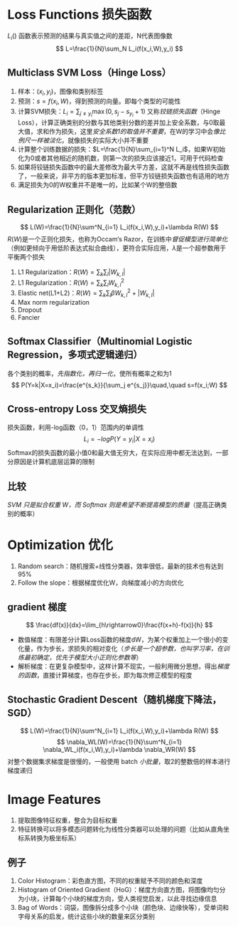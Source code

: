 # Loss Functions 损失函数
$L_i()$ 函数表示预测的结果与真实值之间的差距，N代表图像数
$$
L=\frac{1}{N}\sum_N L_i(f(x_i,W),y_i)
$$
## Multiclass SVM Loss（Hinge Loss）
1. 样本：$(x_i,y_i)$，图像和类别标签
2. 预测：$s=f(x_i,W)$，得到预测的向量。即每个类型的可能性
3. 计算SVM损失：$L_i=\sum_{j\neq y_i}\max(0,s_j-s_{y_i}+1)$ 又称*铰链损失函数*（Hinge Loss），计算正确类别的分数与其他类别分数的差并加上安全系数，与0取最大值，求和作为损失，这里*安全系数1的取值并不重要*，在W的学习中会*像比例尺一样被淡化*，就像损失的实际大小并不重要
4. 计算整个训练数据的损失：$L=\frac{1}{N}\sum_{i=1}^N L_i$，如果W初始化为0或者其他相近的随机数，则第一次的损失应该接近1，可用于代码检查
5. 如果将铰链损失函数中的最大差修改为最大平方差，这就不再是线性损失函数了，一般来说，非平方的版本更加标准，但平方铰链损失函数也有适用的地方
6. 满足损失为0的W权重并不是唯一的，比如某个W的整倍数
## Regularization 正则化（范数）
$$
L(W)=\frac{1}{N}\sum^N_{i=1} L_i(f(x_i,W),y_i)+\lambda R(W)
$$
$R(W)$是一个正则化损失，也称为Occam‘s Razor，在训练中*督促模型进行简单化*（例如更倾向于用低阶表达式拟合曲线），更符合实际应用，$\lambda$是一个超参数用于平衡两个损失
1. L1 Regularization：$R(W)=\sum_k \sum_l |W_{k,l}|$
2. L1 Regularization：$R(W)=\sum_k \sum_l W_{k,l}^2$
3. Elastic net(L1+L2)：$R(W)=\sum_k \sum_l \beta W_{k,l}^2+|W_{k,l}|$
4. Max norm regularization
5. Dropout
6. Fancier
## Softmax Classifier（Multinomial Logistic Regression，多项式逻辑递归）
各个类别的概率，*先指数化，再归一化*，使所有概率之和为1
$$
P(Y=k|X=x_i)=\frac{e^{s_k}}{\sum_j e^{s_j}}\quad,\quad s=f(x_i;W)
$$
## Cross-entropy Loss 交叉熵损失
损失函数，利用-log函数（0，1）范围内的单调性
$$
L_i=-logP(Y=y_i|X=x_i)
$$
Softmax的损失函数的最小值0和最大值无穷大，在实际应用中都无法达到，一部分原因是计算机底层运算的限制
## 比较
*SVM 只是拟合权重 W，而 Softmax 则是希望不断提高模型的质量*（提高正确类别的概率）
# Optimization 优化
1. Random search：随机搜索+线性分类器，效率很低，最新的技术也有达到95%
2. Follow the slope：根据梯度优化W，向梯度减小的方向优化
## gradient 梯度
$$
\frac{df(x)}{dx}=\lim_{h\rightarrow0}\frac{f(x+h)-f(x)}{h}
$$
- 数值梯度：有限差分计算Loss函数的梯度dW，为某个权重加上一个很小的变化量，作为步长，求损失的相对变化（*步长是一个超参数，也叫学习率，在训练最初确定，优先于模型大小正则化参数等*）
- 解析梯度：在更复杂模型中，这样计算不现实，一般利用微分思想，得出*梯度的函数*，直接计算梯度，也存在步长，即为每次修正模型的程度
## Stochastic Gradient Descent（随机梯度下降法，SGD）
$$
L(W)=\frac{1}{N}\sum^N_{i=1} L_i(f(x_i,W),y_i)+\lambda R(W)
$$
$$
\nabla_WL(W)=\frac{1}{N}\sum^N_{i=1} \nabla_WL_i(f(x_i,W),y_i)+\lambda \nabla_WR(W)
$$
对整个数据集求梯度是很慢的，一般使用 batch *小批量*，取2的整数倍的样本进行梯度递归
# Image Features
1. 提取图像特征权重，整合为目标权重
2. 特征转换可以将多模态问题转化为线性分类器可以处理的问题（比如从直角坐标系转换为极坐标系）
## 例子
1. Color Histogram：彩色直方图，不同的权重赋予不同的颜色和深度
2. Histogram of Oriented Gradient（HoG）：梯度方向直方图，将图像均匀分为小块，计算每个小块的梯度方向，受人类视觉启发，以此寻找边缘信息
3. Bag of Words：词袋，图像拆分成多个小块（颜色块、边缘快等），受单词和字母关系的启发，统计这些小块的数量来区分类别